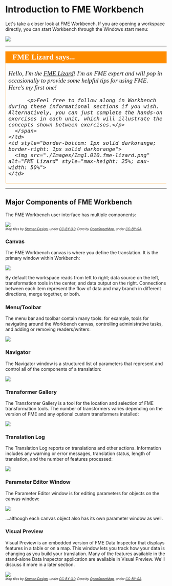 # Introduction to FME Workbench #

Let's take a closer look at FME Workbench. If you are opening a workspace directly, you can start Workbench through the Windows start menu:

![](./Images/Img1.009.StartingWorkbench.png)

---

<!--Lizard Intro Section-->

<table style="border-spacing: 0px">
  <tr>
    <td colspan="100%" style="vertical-align:middle;background-color:darkorange;border: 2px solid darkorange">
      <i class="fa fa-info-circle fa-lg fa-pull-left fa-fw" style="color:white;padding-right: 12px;vertical-align:text-top"></i>
      <span style="color:white;font-size:x-large;font-weight: bold;font-family:serif">FME Lizard says...</span>
    </td>
  </tr>

  <tr>
    <td style="border-left: 1px solid darkorange; border-bottom: 1px solid darkorange">
      <span style="font-family:serif; font-style:italic; font-size:larger">
          <p>Hello, I'm the <a href="https://twitter.com/fmelizard?lang=en">FME Lizard</a>! I'm an FME expert and will pop in occasionally to provide some helpful tips for using FME. Here's my first one!</p>

          <p>Feel free to follow along in Workbench during these informational sections if you wish. Alternatively, you can just complete the hands-on exercises in each unit, which will illustrate the concepts shown between exercises.</p>
      </span>
    </td>
    <td style="border-bottom: 1px solid darkorange; border-right: 1px solid darkorange">
      <img src="./Images/Img1.010.fme-lizard.png" alt="FME Lizard" style="max-height: 25%; max-width: 50%">
    </td>
  </tr>
</table>

---

## Major Components of FME Workbench ##

The FME Workbench user interface has multiple components:

![](./Images/Img1.011.WorkbenchInterface.png)
<br><span style="font-style:italic;font-size:x-small">Map tiles by <a href="https://stamen.com">Stamen Design</a>, under <a href="https://creativecommons.org/licenses/by/3.0">CC-BY-3.0</a>. Data by <a href="http://openstreetmap.org">OpenStreetMap</a>, under <a href="http://creativecommons.org/licenses/by-sa/3.0">CC-BY-SA</a>.</span>

### Canvas ###

The FME Workbench canvas is where you define the translation. It is the primary window within Workbench:

![](./Images/Img1.012.OpenedWorkspace.png)

By default the workspace reads from left to right; data source on the left, transformation tools in the center, and data output on the right. Connections between each item represent the flow of data and may branch in different directions, merge together, or both.

### Menu/Toolbar ###

The menu bar and toolbar contain many tools: for example, tools for navigating around the Workbench canvas, controlling administrative tasks, and adding or removing readers/writers:

![](./Images/Img1.013.WorkbenchInterfaceMenuToolbar.png)

### Navigator ###

The Navigator window is a structured list of parameters that represent and control all of the components of a translation:

![](./Images/Img1.014.WorkbenchNavigator.png)

### Transformer Gallery ###

The Transformer Gallery is a tool for the location and selection of FME transformation tools. The number of transformers varies depending on the version of FME and any optional custom transformers installed:

![](./Images/Img1.015.WorkbenchGallery.png)

### Translation Log ###

The Translation Log reports on translations and other actions. Information includes any warning or error messages, translation status, length of translation, and the number of features processed:

![](./Images/Img1.016.WorkbenchLog.png)

### Parameter Editor Window ###

The Parameter Editor window is for editing parameters for objects on the canvas window:

![](./Images/Img1.017.ParameterEditor.png)

...although each canvas object also has its own parameter window as well.

### Visual Preview ###

Visual Preview is an embedded version of FME Data Inspector that displays features in a table or on a map. This window lets you track how your data is changing as you build your translation. Many of the features available in the stand-alone Data Inspector application are available in Visual Preview. We'll discuss it more in a later section.

![](./Images/Img1.018.VisualPreview.png)
<br><span style="font-style:italic;font-size:x-small">Map tiles by <a href="https://stamen.com">Stamen Design</a>, under <a href="https://creativecommons.org/licenses/by/3.0">CC-BY-3.0</a>. Data by <a href="http://openstreetmap.org">OpenStreetMap</a>, under <a href="http://creativecommons.org/licenses/by-sa/3.0">CC-BY-SA</a>.</span>
